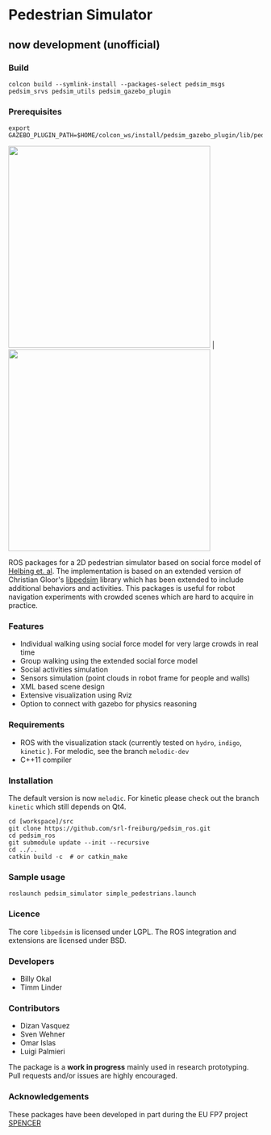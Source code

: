 # Pedestrian Simulator
## now development (unofficial)
### Build
```
colcon build --symlink-install --packages-select pedsim_msgs pedsim_srvs pedsim_utils pedsim_gazebo_plugin
```


### Prerequisites
```
export GAZEBO_PLUGIN_PATH=$HOME/colcon_ws/install/pedsim_gazebo_plugin/lib/pedsim_gazebo_plugin/ActorPosesPlugin:$GAZEBO_PLUGIN_PATH

```

<img src=https://github.com/srl-freiburg/pedsim_ros/blob/master/pedsim_simulator/images/crowd1.png width=400/> | <img src=https://github.com/srl-freiburg/pedsim_ros/blob/master/pedsim_simulator/images/costmap.png width=400/>

ROS packages for a 2D pedestrian simulator based on social force
model of [Helbing et. al](http://arxiv.org/pdf/cond-mat/9805244.pdf). The implementation is based on an extended version of Christian Gloor's [libpedsim](http://pedsim.silmaril.org/) library which has been extended to include additional behaviors and activities. This packages is useful for robot navigation experiments with crowded scenes which are hard to acquire in practice.

### Features
- Individual walking using social force model for very large crowds in real time
- Group walking using the extended social force model
- Social activities simulation
- Sensors simulation (point clouds in robot frame for people and walls)
- XML based scene design
- Extensive visualization using Rviz
- Option to connect with gazebo for physics reasoning

### Requirements
- ROS with the visualization stack (currently tested on `hydro`, `indigo`, `kinetic` ). For melodic, see the branch `melodic-dev`
- C++11 compiler

### Installation

The default version is now `melodic`. For kinetic please check out the branch `kinetic` which still depends on Qt4.

```
cd [workspace]/src
git clone https://github.com/srl-freiburg/pedsim_ros.git  
cd pedsim_ros
git submodule update --init --recursive
cd ../..
catkin build -c  # or catkin_make
```

### Sample usage
```
roslaunch pedsim_simulator simple_pedestrians.launch
```
### Licence
The core `libpedsim` is licensed under LGPL. The ROS integration and extensions are licensed under BSD.

### Developers
* Billy Okal
* Timm Linder


### Contributors
* Dizan Vasquez
* Sven Wehner
* Omar Islas
* Luigi Palmieri

The package is a **work in progress** mainly used in research prototyping. Pull requests and/or issues are highly encouraged.

### Acknowledgements
These packages have been developed in part during the EU FP7 project [SPENCER](spencer.eu)
